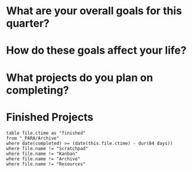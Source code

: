 # What are your overall goals for this quarter?

# How do these goals affect your life?

# What projects do you plan on completing?


# Finished Projects

```dataview
table file.ctime as "finished"
from "_PARA/Archive"
where date(completed) >= (date(this.file.ctime) - dur(84 days))
where file.name != "Scratchpad"
where file.name != "Kanban"
where file.name != "Archive"
where file.name != "Resources"
```




